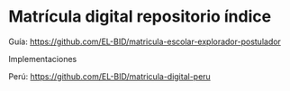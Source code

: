 # Matrícula digital repositorio índice

Guía: https://github.com/EL-BID/matricula-escolar-explorador-postulador

Implementaciones

Perú: https://github.com/EL-BID/matricula-digital-peru

